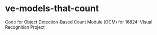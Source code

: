 # ve-models-that-count
 Code for Object Detection-Based Count Module (OCM) for 16824: Visual Recognition Project
